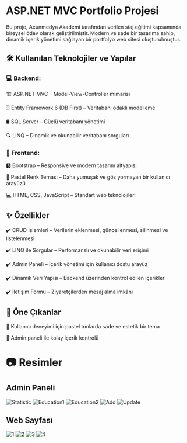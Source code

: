 # ASP.NET MVC Portfolio Projesi

 Bu proje, Acunmedya Akademi tarafından verilen staj eğitimi kapsamında bireysel ödev olarak geliştirilmiştir. Modern ve sade bir tasarıma sahip, dinamik içerik yönetimi sağlayan bir portfolyo web sitesi oluşturulmuştur.






## 🛠 Kullanılan Teknolojiler ve Yapılar



### 💻 Backend:

🏗 ASP.NET MVC – Model-View-Controller mimarisi

🗄 Entity Framework 6 (DB First) – Veritabanı odaklı modelleme

🛢 SQL Server – Güçlü veritabanı yönetimi

🔍 LINQ – Dinamik ve okunabilir veritabanı sorguları



### 🎨 Frontend:


🅱️ Bootstrap – Responsive ve modern tasarım altyapısı

🌸 Pastel Renk Teması – Daha yumuşak ve göz yormayan bir kullanıcı arayüzü

💻 HTML, CSS, JavaScript – Standart web teknolojileri



## ✨ Özellikler


✔️ CRUD İşlemleri – Verilerin eklenmesi, güncellenmesi, silinmesi ve listelenmesi

✔️ LINQ ile Sorgular – Performanslı ve okunabilir veri erişimi

✔️ Admin Paneli – İçerik yönetimi için kullanıcı dostu arayüz

✔️ Dinamik Veri Yapısı – Backend üzerinden kontrol edilen içerikler

✔️ İletişim Formu – Ziyaretçilerden mesaj alma imkânı



## 📢 Öne Çıkanlar



📍 Kullanıcı deneyimi için pastel tonlarda sade ve estetik bir tema

📍 Admin paneli ile kolay içerik kontrolü


# 📷 Resimler


## Admin Paneli

![Statistic](https://github.com/user-attachments/assets/6e0952cd-2e71-45dd-b36c-c5d63f44fcb3)
![Education1](https://github.com/user-attachments/assets/232b0560-7410-44a1-ae3b-e308cae97b7f)
![Education2](https://github.com/user-attachments/assets/8f9266b9-8401-41d7-8e63-44e9ba6d6e23)
![Add](https://github.com/user-attachments/assets/40ea66ce-c3d6-484c-8b8b-43867b2542bc)
![Update](https://github.com/user-attachments/assets/03065f80-5aa8-45a4-9c8e-0ee1c300f5e0)

## Web Sayfası

![1](https://github.com/user-attachments/assets/467860af-b8e3-4d3e-a267-e6f064d8257c)
![2](https://github.com/user-attachments/assets/8dba282f-794a-4852-b2bd-faaede332093)
![3](https://github.com/user-attachments/assets/ebcbbd6f-b719-4463-a31f-1948df439a44)
![4](https://github.com/user-attachments/assets/1458a2a8-7b5d-4f00-89fe-76df6e6a6923)




